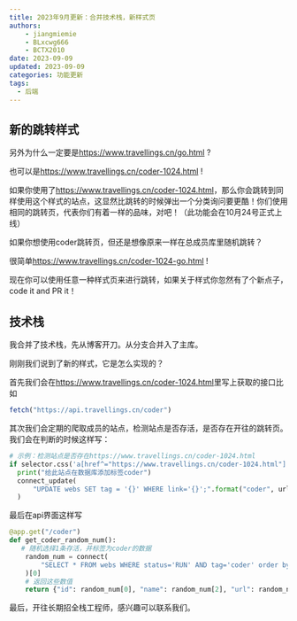 ```yaml
---
title: 2023年9月更新：合并技术栈，新样式页
authors: 
    - jiangmiemie
    - BLxcwg666
    - BCTX2010
date: 2023-09-09
updated: 2023-09-09
categories: 功能更新
tags:
  - 后端
---
```


## 新的跳转样式

另外为什么一定要是<https://www.travellings.cn/go.html> ?

也可以是<https://www.travellings.cn/coder-1024.html> !

如果你使用了<https://www.travellings.cn/coder-1024.html>，那么你会跳转到同样使用这个样式的站点，这显然比跳转的时候弹出一个分类询问要更酷！你们使用相同的跳转页，代表你们有着一样的品味，对吧！（此功能会在10月24号正式上线）

如果你想使用coder跳转页，但还是想像原来一样在总成员库里随机跳转？

很简单<https://www.travellings.cn/coder-1024-go.html> !

现在你可以使用任意一种样式页来进行跳转，如果关于样式你忽然有了个新点子，code it and PR it！

## 技术栈

我合并了技术栈，先从博客开刀。从分支合并入了主库。

刚刚我们说到了新的样式，它是怎么实现的？

首先我们会在<https://www.travellings.cn/coder-1024.html>里写上获取的接口比如

``` javascript
fetch("https://api.travellings.cn/coder")
```

其次我们会定期的爬取成员的站点，检测站点是否存活，是否存在开往的跳转页。我们会在判断的时候这样写：

``` python
# 示例：检测站点是否存在https://www.travellings.cn/coder-1024.html
if selector.css('a[href^="https://www.travellings.cn/coder-1024.html"]'):
  print("给此站点在数据库添加标签coder")
  connect_update(
      "UPDATE webs SET tag = '{}' WHERE link='{}';".format("coder", url)
  )
```

最后在api界面这样写

``` python
@app.get("/coder")
def get_coder_random_num():
   # 随机选择1条存活，并标签为coder的数据
    random_num = connect(
        "SELECT * FROM webs WHERE status='RUN' AND tag='coder' order by random() limit 1;"
    )[0]
    # 返回这些数值
    return {"id": random_num[0], "name": random_num[2], "url": random_num[-1]}
```

最后，开往长期招全栈工程师，感兴趣可以联系我们。
